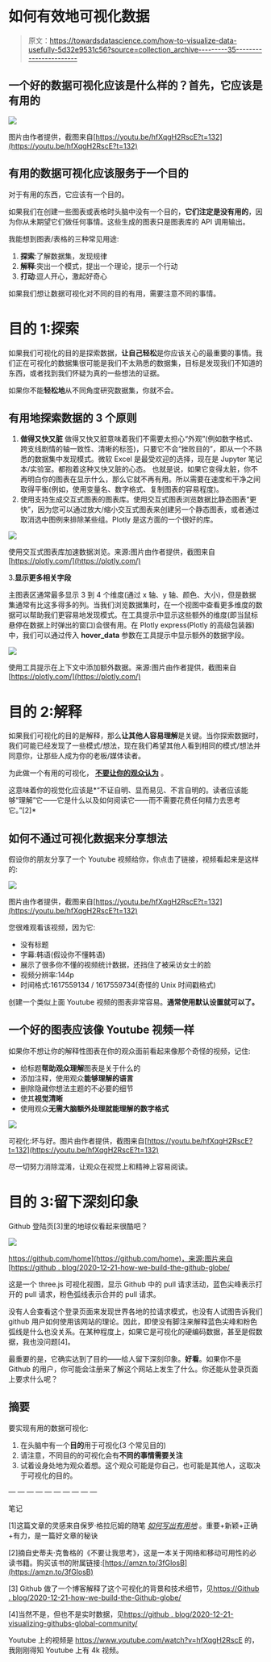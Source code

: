 # 如何有效地可视化数据

> 原文：<https://towardsdatascience.com/how-to-visualize-data-usefully-5d32e9531c56?source=collection_archive---------35----------------------->

## 一个好的数据可视化应该是什么样的？首先，它应该是有用的

![](img/6733b8d13b3b264b8a7fb31287f43125.png)

图片由作者提供，截图来自[https://youtu.be/hfXqgH2RscE?t=132](https://youtu.be/hfXqgH2RscE?t=132)

## 有用的数据可视化应该服务于一个目的

对于有用的东西，它应该有一个目的。

如果我们在创建一些图表或表格时头脑中没有一个目的，**它们注定是没有用的**，因为你从未期望它们做任何事情。这些生成的图表只是图表库的 API 调用输出。

我能想到图表/表格的三种常见用途:

1.  **探索**:了解数据集，发现规律
2.  **解释**:突出一个模式，提出一个理论，提示一个行动
3.  **打动**:逗人开心，激起好奇心

如果我们想让数据可视化对不同的目的有用，需要注意不同的事情。

# 目的 1:探索

如果我们可视化的目的是探索数据，**让自己轻松**是你应该关心的最重要的事情。我们正在可视化的数据集很可能是我们不太熟悉的数据集，目标是发现我们不知道的东西，或者找到我们怀疑为真的一些想法的证据。

如果你不能**轻松地**从不同角度研究数据集，你就不会。

## 有用地探索数据的 3 个原则

1.  **做得又快又脏**
    做得又快又脏意味着我们不需要太担心“外观”(例如数字格式、跨支线剧情的轴一致性、清晰的标签)，只要它不会“挫败目的”，即从一个不熟悉的数据集中发现模式。微软 Excel 是最受欢迎的选择，现在是 Jupyter 笔记本/实验室。都抱着这种又快又脏的心态。
    也就是说，如果它变得太脏，你不再明白你的图表在显示什么，那么它就不再有用。所以需要在速度和干净之间取得平衡(例如，使用变量名、数字格式、复制图表的容易程度)。
2.  使用支持生成交互式图表的图表库。使用交互式图表浏览数据比静态图表“更快”，因为您可以通过放大/缩小交互式图表来创建另一个静态图表，或者通过取消选中图例来排除某些组。Plotly 是这方面的一个很好的库。

![](img/1c4865a54e08e7b6ca48e0a573415fe2.png)

使用交互式图表库加速数据浏览。来源:图片由作者提供，截图来自[https://plotly.com/](https://plotly.com/)

3.**显示更多相关字段**

主图表区通常最多显示 3 到 4 个维度(通过 x 轴、y 轴、颜色、大小)，但是数据集通常有比这多得多的列。当我们浏览数据集时，在一个视图中查看更多维度的数据可以帮助我们更容易地发现模式。在工具提示中显示这些额外的维度(即当鼠标悬停在数据上时弹出的窗口)会很有用。在 Plotly express(Plotly 的高级包装器)中，我们可以通过传入 **hover_data** 参数在工具提示中显示额外的数据字段。

![](img/a240f343cacd068173db9b82414c3421.png)

使用工具提示在上下文中添加额外数据。来源:图片由作者提供，截图来自[https://plotly.com/](https://plotly.com/)

# 目的 2:解释

如果我们可视化的目的是解释，那么**让其他人容易理解**是关键。当你探索数据时，我们可能已经发现了一些模式/想法，现在我们希望其他人看到相同的模式/想法并同意你，让那些人成为你的老板/媒体读者。

为此做一个有用的可视化， [**不要让你的观众认为**](https://amzn.to/3fGlosB) 。

这意味着你的视觉化应该是*“不证自明、显而易见、不言自明的。读者应该能够“理解”它——它是什么以及如何阅读它——而不需要花费任何精力去思考它。”[2]*

## 如何不通过可视化数据来分享想法

假设你的朋友分享了一个 Youtube 视频给你，你点击了链接，视频看起来是这样的:

![](img/0dc1c8bef034f5031d1ee46b21b359bc.png)

图片由作者提供，截图来自[https://youtu.be/hfXqgH2RscE?t=132](https://youtu.be/hfXqgH2RscE?t=132)

您很难观看该视频，因为它:

*   没有标题
*   字幕:韩语(假设你不懂韩语)
*   展示了很多你不懂的视频统计数据，还挡住了被采访女士的脸
*   视频分辨率:144p
*   时间格式:1617559134 / 1617559734(奇怪的 Unix 时间戳格式)

创建一个类似上面 Youtube 视频的图表非常容易。**通常使用默认设置就可以了。**

## 一个好的图表应该像 Youtube 视频一样

如果你不想让你的解释性图表在你的观众面前看起来像那个奇怪的视频，记住:

*   给标题**帮助观众理解**图表是关于什么的
*   添加注释，使用观众**能够理解的语言**
*   删除隐藏你想法主题的不必要的细节
*   使其**视觉清晰**
*   使用观众**无需大脑额外处理就能理解的数字格式**

![](img/a322890b5177bda84dbae8cdf2c6629e.png)

可视化:坏与好。图片由作者提供，截图来自[https://youtu.be/hfXqgH2RscE?t=132](https://youtu.be/hfXqgH2RscE?t=132)

尽一切努力消除混淆，让观众在视觉上和精神上容易阅读。

# 目的 3:留下深刻印象

Github 登陆页[3]里的地球仪看起来很酷吧？

![](img/ea57fc16f6bb64faaff21c5e5c207cc8.png)

[https://github.com/home](https://github.com/home)，来源:图片来自[https://github . blog/2020-12-21-how-we-build-the-github-globe/](https://github.blog/2020-12-21-how-we-built-the-github-globe/)

这是一个 three.js 可视化视图，显示 Github 中的 pull 请求活动，蓝色尖峰表示打开的 pull 请求，粉色弧线表示合并的 pull 请求。

没有人会查看这个登录页面来发现世界各地的拉请求模式，也没有人试图告诉我们 github 用户如何使用该网站的理论。因此，即使没有脚注来解释蓝色尖峰和粉色弧线是什么也没关系。在某种程度上，如果它是可视化的硬编码数据，甚至是假数据，我也没问题[4]。

最重要的是，它确实达到了目的——给人留下深刻印象。**好看**。如果你不是 Github 的用户，你可能会注册来了解这个网站上发生了什么。你还能从登录页面上要求什么呢？

## 摘要

要实现有用的数据可视化:

1.  在头脑中有一个**目的**用于可视化(3 个常见目的)
2.  请注意，不同目的的可视化会有**不同的事情需要关注**
3.  试着设身处地为观众着想。这个观众可能是你自己，也可能是其他人，这取决于可视化的目的。

— — — — — — — — — —

笔记

[1]这篇文章的灵感来自保罗·格拉厄姆的随笔 [*如何写出有用地*](http://www.paulgraham.com/useful.html) 。重要+新颖+正确+有力，是一篇好文章的秘诀

[2]摘自史蒂夫·克鲁格的《不要让我思考》，这是一本关于网络和移动可用性的必读书籍。购买该书的附属链接:[https://amzn.to/3fGlosB](https://amzn.to/3fGlosB)

[3] Github 做了一个博客解释了这个可视化的背景和技术细节，见[https://Github . blog/2020-12-21-how-we-build-the-Github-globe/](https://github.blog/2020-12-21-how-we-built-the-github-globe/)

[4]当然不是，但也不是实时数据，见[https://github . blog/2020-12-21-visualizing-githubs-global-community/](https://github.blog/2020-12-21-visualizing-githubs-global-community/)

Youtube 上的视频是 https://www.youtube.com/watch?v=hfXqgH2RscE 的，我刚刚得知 Youtube 上有 4k 视频。